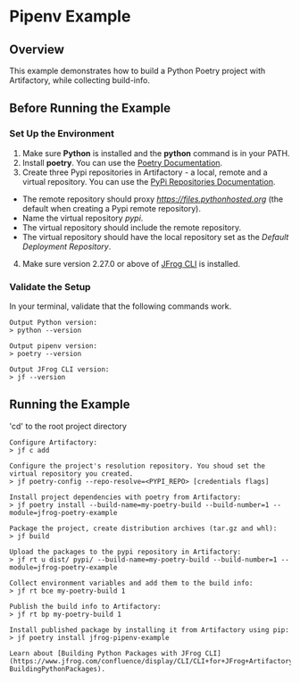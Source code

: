 # Pipenv Example

## Overview
This example demonstrates how to build a Python Poetry project with Artifactory, while collecting build-info.

## Before Running the Example
### Set Up the Environment 
1. Make sure **Python** is installed and the **python** command is in your PATH.
2. Install **poetry**. You can use the [Poetry Documentation](https://python-poetry.org/docs/).
3. Create three Pypi repositories in Artifactory - a local, remote and a virtual repository. You can use the [PyPi Repositories Documentation](https://www.jfrog.com/confluence/display/RTF/PyPI+Repositories).
* The remote repository should proxy *https://files.pythonhosted.org* (the default when creating a Pypi remote repository). 
* Name the virtual repository *pypi*.
* The virtual repository should include the remote repository.
* The virtual repository should have the local repository set as the *Default Deployment Repository*.
4. Make sure version 2.27.0 or above of [JFrog CLI](https://jfrog.com/getcli/) is installed.

### Validate the Setup
In your terminal, validate that the following commands work.
```console
Output Python version:
> python --version

Output pipenv version:
> poetry --version

Output JFrog CLI version:
> jf --version
```

## Running the Example
'cd' to the root project directory

```console
Configure Artifactory:
> jf c add

Configure the project's resolution repository. You shoud set the virtual repository you created.
> jf poetry-config --repo-resolve=<PYPI_REPO> [credentials flags]

Install project dependencies with poetry from Artifactory:
> jf poetry install --build-name=my-poetry-build --build-number=1 --module=jfrog-poetry-example

Package the project, create distribution archives (tar.gz and whl):
> jf build

Upload the packages to the pypi repository in Artifactory:
> jf rt u dist/ pypi/ --build-name=my-poetry-build --build-number=1 --module=jfrog-poetry-example

Collect environment variables and add them to the build info:
> jf rt bce my-poetry-build 1

Publish the build info to Artifactory:
> jf rt bp my-poetry-build 1

Install published package by installing it from Artifactory using pip:
> jf poetry install jfrog-pipenv-example

Learn about [Building Python Packages with JFrog CLI](https://www.jfrog.com/confluence/display/CLI/CLI+for+JFrog+Artifactory#CLIforJFrogArtifactory-BuildingPythonPackages).
